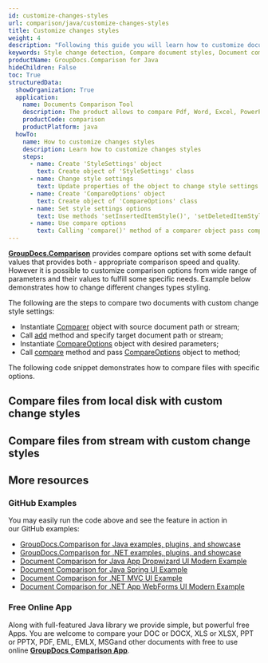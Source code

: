 ```yaml
---
id: customize-changes-styles
url: comparison/java/customize-changes-styles
title: Customize changes styles
weight: 4
description: "Following this guide you will learn how to customize document comparison report and modify appearance of detected changes when use GroupDocs.Comparison for Java."
keywords: Style change detection, Compare document styles, Document comparison
productName: GroupDocs.Comparison for Java
hideChildren: False
toc: True
structuredData:
  showOrganization: True
  application:
    name: Documents Comparison Tool
    description: The product allows to compare Pdf, Word, Excel, PowerPoint, AutoCad, Image, Code and much more file formats. Comparison API also supports accepting or rejecting changes, extracting document information and generating comparison report
    productCode: comparison
    productPlatform: java
  howTo:
    name: How to customize changes styles
    description: Learn how to customize changes styles
    steps:
      - name: Create 'StyleSettings' object
        text: Create object of 'StyleSettings' class
      - name: Change style settings
        text: Update properties of the object to change style settings
      - name: Create 'CompareOptions' object
        text: Create object of 'CompareOptions' class
      - name: Set style settings options
        text: Use methods 'setInsertedItemStyle()', 'setDeletedItemStyle()' or 'setChangedItemStyle()' to specify appropriate styles
      - name: Use compare options
        text: Calling 'compare()' method of a comparer object pass compare options as a second argument
---
```


**[GroupDocs.Comparison](https://products.groupdocs.com/comparison/java)** provides compare options set with some default values that provides both - appropriate comparison speed and quality. However it is possible to customize comparison options from wide range of parameters and their values to fulfill some specific needs. Example below demonstrates how to change different changes types styling.

The following are the steps to compare two documents with custom change style settings:

- Instantiate [Comparer](https://reference.groupdocs.com/comparison/java/com.groupdocs.comparison/Comparer) object with source document path or stream;
- Call [add](<https://reference.groupdocs.com/comparison/java/com.groupdocs.comparison/Comparer#add(java.io.InputStream)>) method and specify target document path or stream;
- Instantiate [CompareOptions](https://reference.groupdocs.com/comparison/java/com.groupdocs.comparison.options/CompareOptions) object with desired parameters;
- Call [compare](<https://reference.groupdocs.com/comparison/java/com.groupdocs.comparison/Comparer#compare()>) method and pass [CompareOptions](https://reference.groupdocs.com/comparison/java/com.groupdocs.comparison.options/CompareOptions) object to method;

The following code snippet demonstrates how to compare files with specific options.

## Compare files from local disk with custom change styles

<script src="https://gist.github.com/groupdocs-comparison-gists/e0cebcc9c017d1226d0571aca1b18c56.js"></script>

## Compare files from stream with custom change styles

<script src="https://gist.github.com/groupdocs-comparison-gists/c39aba0ce82cbddd74c367ff89a1e906.js"></script>

## More resources

### GitHub Examples

You may easily run the code above and see the feature in action in our GitHub examples:

- [GroupDocs.Comparison for Java examples, plugins, and showcase](https://github.com/groupdocs-comparison/GroupDocs.Comparison-for-Java)
- [GroupDocs.Comparison for .NET examples, plugins, and showcase](https://github.com/groupdocs-comparison/GroupDocs.Comparison-for-.NET)
- [Document Comparison for Java App Dropwizard UI Modern Example](https://github.com/groupdocs-comparison/GroupDocs.Comparison-for-Java-Dropwizard)
- [Document Comparison for Java Spring UI Example](https://github.com/groupdocs-comparison/GroupDocs.Comparison-for-Java-Spring)
- [Document Comparison for .NET MVC UI Example](https://github.com/groupdocs-comparison/GroupDocs.Comparison-for-.NET-MVC)
- [Document Comparison for .NET App WebForms UI Modern Example](https://github.com/groupdocs-comparison/GroupDocs.Comparison-for-.NET-WebForms)

### Free Online App

Along with full-featured Java library we provide simple, but powerful free Apps.
You are welcome to compare your DOC or DOCX, XLS or XLSX, PPT or PPTX, PDF, EML, EMLX, MSGand other documents with free to use online **[GroupDocs Comparison App](https://products.groupdocs.app/comparison)**.
